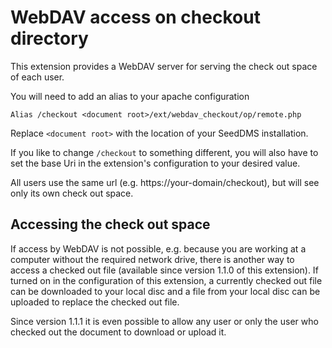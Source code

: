 WebDAV access on checkout directory
====================================

This extension provides a WebDAV server for serving the check out
space of each user.

You will need to add an alias to your apache configuration

    Alias /checkout <document root>/ext/webdav_checkout/op/remote.php

Replace `<document root>` with the location of your SeedDMS installation.

If you like to change `/checkout` to something different, you will
also have to set the base Uri in the extension's configuration to your
desired value.

All users use the same url (e.g. https://your-domain/checkout), but
will see only its own check out space.

Accessing the check out space
------------------------------

If access by WebDAV is not possible, e.g. because you are working at a
computer without the required network drive, there is another way to
access a checked out file (available since version 1.1.0 of this
extension).  If turned on in the configuration of this extension, a
currently checked out file can be downloaded to your local disc and a
file from your local disc can be uploaded to replace the checked out
file.

Since version 1.1.1 it is even possible to allow any user or only the
user who checked out the document to download or upload it.
